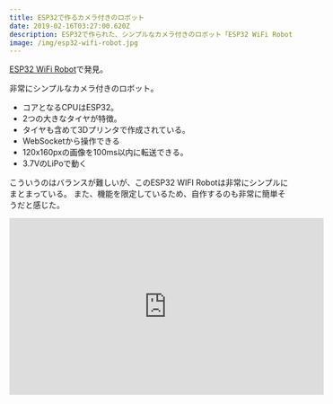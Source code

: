 ```yaml
---
title: ESP32で作るカメラ付きのロボット
date: 2019-02-16T03:27:00.620Z
description: ESP32で作られた、シンプルなカメラ付きのロボット「ESP32 WiFi Robot」を紹介します
image: /img/esp32-wifi-robot.jpg
---
```

[ESP32 WiFi Robot](https://hackaday.io/project/163542-esp32-wifi-robot)で発見。

非常にシンプルなカメラ付きのロボット。

- コアとなるCPUはESP32。
- 2つの大きなタイヤが特徴。
- タイヤも含めて3Dプリンタで作成されている。
- WebSocketから操作できる
- 120x160pxの画像を100ms以内に転送できる。
- 3.7VのLiPoで動く

こういうのはバランスが難しいが、このESP32 WIFI Robotは非常にシンプルにまとまっている。
また、機能を限定しているため、自作するのも非常に簡単そうだと感じた。

<iframe width="560" height="315" src="https://www.youtube.com/embed/NSowf_ctzAw" frameborder="0" allow="accelerometer; autoplay; encrypted-media; gyroscope; picture-in-picture" allowfullscreen></iframe>
